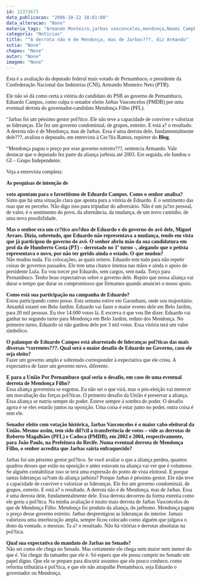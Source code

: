```yaml
---
id: 12373673
data_publicacao: "2006-10-22 18:01:00"
data_alteracao: "None"
materia_tags: "Armando Monteiro,jarbas vasconcelos,mendonça,Naomi Campbell"
categoria: "Notícias"
title: "“A derrota não é de Mendonça, mas de Jarbas???, diz Armando"
sutia: "None"
chapeu: "None"
autor: "None"
imagem: "None"
---
```

<p><P><FONT face=Verdana>Esta é a avaliação do deputado federal mais votado de Pernambuco, o presidente da Confederação Nacional das Indústrias (CNI), Armando Monteiro Neto (PTB). </FONT></P></p>
<p><P><FONT face=Verdana>Ele não só dá como certa a vitória do candidato do PSB ao governo de Pernambuco, Eduardo Campos, como culpa o senador eleito Jarbas Vasconcelos (PMDB) por uma eventual derrota do governador-candidato Mendonça Filho (PFL). </FONT></P></p>
<p><P><FONT face=Verdana>“Jarbas foi um péssimo gestor pol?tico. Ele não teve a capacidade de conviver e valorizar as lideranças. Ele fez um governo condominial, de grupos, estreito. E está a? o resultado. A derrota não é de Mendonça, mas de Jarbas. Essa é uma derrota dele, fundamentalmente dele???, avaliou o deputado, em entrevista à&nbsp;Cec?lia Ramos, repórter do <STRONG>Blog</STRONG>. </FONT></P></p>
<p><P><FONT face=Verdana>“Mendonça pagou o preço por esse governo estreito???, sentencia Armando. Vale destacar que o deputado fez parte da aliança jarbista até 2003. Em seguida, ele fundou o GI – Grupo Independente.&nbsp; </FONT></P></p>
<p><P><FONT face=Verdana>Veja a entrevista completa:</FONT></P></p>
<p><P><FONT face=Verdana><STRONG>As pesquisas de intenção de</p>
<p> voto apontam para o favoritismo de Eduardo Campos. Como o senhor analisa?<BR></STRONG></FONT><FONT face=Verdana>Sinto que há uma situação clara que aponta para a vitória de Eduardo. É o sentimento das ruas que eu percebo. Não digo isso para tripudiar do adversário. Não é um ju?zo pessoal, de valor, é o sentimento do povo, da alternância, da mudança, de um novo caminho, de uma nova possibilidade.</FONT></P></p>
<p><P><FONT face=Verdana><STRONG>Mas o senhor era um cr?tico ass?duo de Eduardo e do governo do avô dele, Miguel Arraes. Dizia, sobretudo, que Eduardo não representava a mudança, tendo em vista que já participou do governo do avô. O senhor abriu mão da sua candidatura em prol da de Humberto Costa (PT) – derrotado no 1º turno -, alegando que o petista representava o novo, por não ter gerido ainda o estado. O que mudou?<BR></STRONG></FONT><FONT face=Verdana>Não mudou nada. Fiz colocações, as quais reitero. Eduardo tem tudo para não repetir coisas de governos passados. Ele tem uma chance imensa nas mãos e ainda o apoio do presidente Lula. Eu vou torcer por Eduardo, sem cargos, sem nada. Torço para Pernambuco. Tenho boas expectativas sobre o governo dele. Repito que nossa aliança vai durar o tempo que durar os compromissos que firmamos quando anunciei o nosso apoio. </FONT></P></p>
<p><P><FONT face=Verdana><STRONG>Como está sua participação na campanha de Eduardo?</STRONG><BR>Estou participando como posso. Esta semana estive em Garanhuns, onde sou majoritário. Amanhã estarei em Belo Jardim. Eduardo vai fazer o maior evento dele em Belo Jardim, para 20 mil pessoas. Eu tive 14.600 votos lá. E escreva ó que vou lhe dizer. Eduardo vai ganhar no segundo turno para Mendonça em Belo Jardim, reduto dos Mendonça. No primeiro turno, Eduardo só não ganhou dele por 3 mil votos. Essa vitória terá um valor simbólico.</FONT></P></p>
<p><P><FONT face=Verdana><STRONG>O palanque de Eduardo Campos está abarrotado de lideranças pol?ticas das mais diversas “correntes???. Qual será o maior desafio de Eduardo no Governo, caso ele seja eleito?<BR></STRONG></FONT><FONT face=Verdana>Fazer um governo amplo e sobretudo corresponder à expectativa que ele criou. A expectativa de fazer um governo novo, diferente. </FONT></P></p>
<p><P><FONT face=Verdana><STRONG>E para a União Por Pernambuco qual seria o desafio, em caso de uma eventual derrota de Mendonça Filho?<BR></STRONG></FONT><FONT face=Verdana>Essa aliança governista se esgotou. Eu não sei o que virá, mas o pós-eleição vai merecer um reavaliação das forças pol?ticas. O primeiro desafio da União é preservar a aliança. Essa aliança se nutriu sempre do poder. Esteve sempre à sombra do poder. O desafio agora é se eles estarão juntos na oposição. Uma coisa é estar junto no poder, outra coisa é sem ele. </FONT></P></p>
<p><P><FONT face=Verdana><STRONG>Senador eleito com votação histórica, Jarbas Vasconcelos é o maior cabo-eleitoral da União. Mesmo assim, tem sido dif?cil a transferência de votos – vide as derrotas de Roberto Magalhães (PFL) e Cadoca (PMDB), em 2002 e 2004, respectivamente, para João Paulo, na Prefeitura do Recife. Numa eventual derrota de Mendonça Filho, o senhor acredita que Jarbas sairia enfraquecido?</STRONG></FONT></P></p>
<p><P><FONT face=Verdana>Jarbas foi um péssimo gestor pol?tico. Se você avaliar o que a aliança perdeu, quantos quadros desses que estão na oposição e antes estavam na aliança vai ver que é volumoso. Se alguém contabilizar isso se terá uma expressão do ponto de vista eleitoral. E porque tantas lideranças sa?ram da aliança jarbista? Porque Jarbas é péssimo gestor. Ele não teve a capacidade de conviver e valorizar as lideranças. Ele fez um governo condominial, de grupos, estreito. E está a? o resultado. A derrota não é de Mendonça, mas de Jarbas. Essa é uma derrota dele, fundamentalmente dele. Essa derrota decorreu da forma estreita como ele geriu a pol?tica. Na minha avaliação é muito mais derrota de Jarbas Vasconcelos do que de Mendonça Filho. Mendonça foi produto da aliança, do jarbismo. Mendonça pagou o preço desse governo estreito. Jarbas desprestigiou as lideranças do interior. Jamais valorizou uma interlocução ampla, sempre ficou colocado como alguém que julgava o dono da vontade, o messias. Ta a? o resultado. Não há vitórias e derrotas absolutas na pol?tica.</FONT></P></p>
<p><P><FONT face=Verdana><STRONG>Qual sua expectativa do mandato de Jarbas no Senado?<BR></STRONG>Não sei como ele chega no Senado. Mas certamente ele chega nem maior nem menor do que é. Vai chegar do tamanho que ele é. Só espero que ele possa cumprir no Senado um papel digno. Que ele se prepare para discutir assuntos que ele pouco conhece, como reforma tributária e pol?tica, e que ele não atrapalhe Pernambuco, seja Eduardo o governador ou Mendonça.</FONT></P> </p>
